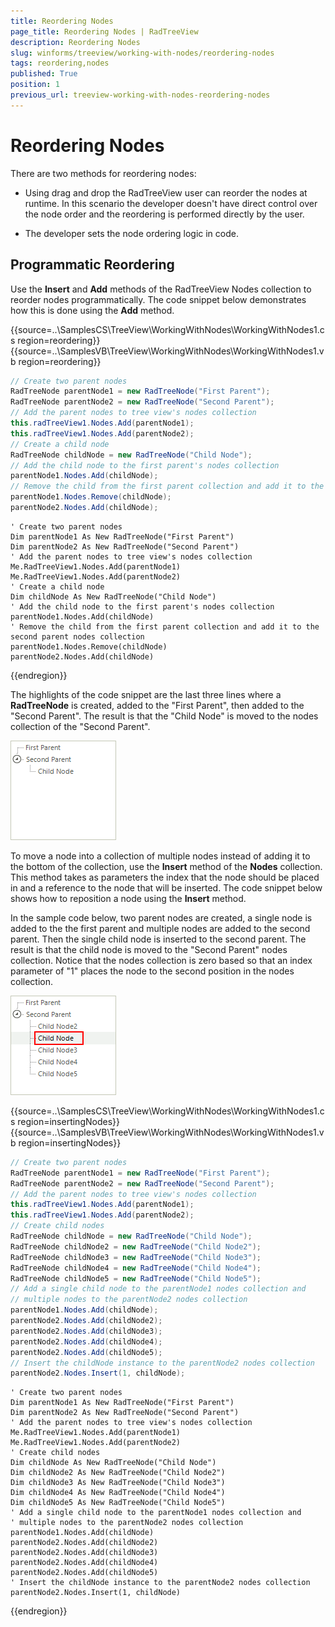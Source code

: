 ```yaml
---
title: Reordering Nodes
page_title: Reordering Nodes | RadTreeView
description: Reordering Nodes
slug: winforms/treeview/working-with-nodes/reordering-nodes
tags: reordering,nodes
published: True
position: 1
previous_url: treeview-working-with-nodes-reordering-nodes
---
```


# Reordering Nodes

There are two methods for reordering nodes:

* Using drag and drop the RadTreeView user can reorder the nodes at runtime. In this scenario the developer doesn't have direct control over the node order and the reordering is performed directly by the user. 


* The developer sets the node ordering logic in code.

## Programmatic Reordering

Use the __Insert__ and __Add__ methods of the RadTreeView Nodes collection to reorder nodes programmatically. The code snippet below demonstrates how this is done using the __Add__ method.

{{source=..\SamplesCS\TreeView\WorkingWithNodes\WorkingWithNodes1.cs region=reordering}} 
{{source=..\SamplesVB\TreeView\WorkingWithNodes\WorkingWithNodes1.vb region=reordering}} 

````C#
// Create two parent nodes
RadTreeNode parentNode1 = new RadTreeNode("First Parent");
RadTreeNode parentNode2 = new RadTreeNode("Second Parent");
// Add the parent nodes to tree view's nodes collection
this.radTreeView1.Nodes.Add(parentNode1);
this.radTreeView1.Nodes.Add(parentNode2);
// Create a child node
RadTreeNode childNode = new RadTreeNode("Child Node");
// Add the child node to the first parent's nodes collection
parentNode1.Nodes.Add(childNode);
// Remove the child from the first parent collection and add it to the second parent nodes collection
parentNode1.Nodes.Remove(childNode);
parentNode2.Nodes.Add(childNode);

````
````VB.NET
' Create two parent nodes
Dim parentNode1 As New RadTreeNode("First Parent")
Dim parentNode2 As New RadTreeNode("Second Parent")
' Add the parent nodes to tree view's nodes collection
Me.RadTreeView1.Nodes.Add(parentNode1)
Me.RadTreeView1.Nodes.Add(parentNode2)
' Create a child node
Dim childNode As New RadTreeNode("Child Node")
' Add the child node to the first parent's nodes collection
parentNode1.Nodes.Add(childNode)
' Remove the child from the first parent collection and add it to the second parent nodes collection
parentNode1.Nodes.Remove(childNode)
parentNode2.Nodes.Add(childNode)

````

{{endregion}} 

The highlights of the code snippet are the last three lines where a __RadTreeNode__ is created, added to the "First Parent", then added to the "Second Parent". The result is that the "Child Node" is moved to the nodes collection of the "Second Parent".

![treeview-working-with-nodes-reordering-nodes 001](images/treeview-working-with-nodes-reordering-nodes001.png)

To move a node into a collection of multiple nodes instead of adding it to the bottom of the collection, use the __Insert__ method of the __Nodes__ collection. This method takes as parameters the index that the node should be placed in and a reference to the node that will be inserted. The code snippet below shows how to reposition a node using the __Insert__ method.

In the sample code below, two parent nodes are created, a single node is added to the the first parent and multiple nodes are added to the second parent. Then the single child node is inserted to the second parent. The result is that the child node is moved to the "Second Parent" nodes collection. Notice that the nodes collection is zero based so that an index parameter of "1" places the node to the second position in the nodes collection.

![](images/treeview-working-with-nodes-reordering-nodes002.png)

{{source=..\SamplesCS\TreeView\WorkingWithNodes\WorkingWithNodes1.cs region=insertingNodes}} 
{{source=..\SamplesVB\TreeView\WorkingWithNodes\WorkingWithNodes1.vb region=insertingNodes}} 

````C#
// Create two parent nodes
RadTreeNode parentNode1 = new RadTreeNode("First Parent");
RadTreeNode parentNode2 = new RadTreeNode("Second Parent");
// Add the parent nodes to tree view's nodes collection
this.radTreeView1.Nodes.Add(parentNode1);
this.radTreeView1.Nodes.Add(parentNode2);
// Create child nodes
RadTreeNode childNode = new RadTreeNode("Child Node");
RadTreeNode childNode2 = new RadTreeNode("Child Node2");
RadTreeNode childNode3 = new RadTreeNode("Child Node3");
RadTreeNode childNode4 = new RadTreeNode("Child Node4");
RadTreeNode childNode5 = new RadTreeNode("Child Node5");
// Add a single child node to the parentNode1 nodes collection and
// multiple nodes to the parentNode2 nodes collection
parentNode1.Nodes.Add(childNode);
parentNode2.Nodes.Add(childNode2);
parentNode2.Nodes.Add(childNode3);
parentNode2.Nodes.Add(childNode4);
parentNode2.Nodes.Add(childNode5);
// Insert the childNode instance to the parentNode2 nodes collection
parentNode2.Nodes.Insert(1, childNode);

````
````VB.NET
' Create two parent nodes
Dim parentNode1 As New RadTreeNode("First Parent")
Dim parentNode2 As New RadTreeNode("Second Parent")
' Add the parent nodes to tree view's nodes collection
Me.RadTreeView1.Nodes.Add(parentNode1)
Me.RadTreeView1.Nodes.Add(parentNode2)
' Create child nodes
Dim childNode As New RadTreeNode("Child Node")
Dim childNode2 As New RadTreeNode("Child Node2")
Dim childNode3 As New RadTreeNode("Child Node3")
Dim childNode4 As New RadTreeNode("Child Node4")
Dim childNode5 As New RadTreeNode("Child Node5")
' Add a single child node to the parentNode1 nodes collection and
' multiple nodes to the parentNode2 nodes collection
parentNode1.Nodes.Add(childNode)
parentNode2.Nodes.Add(childNode2)
parentNode2.Nodes.Add(childNode3)
parentNode2.Nodes.Add(childNode4)
parentNode2.Nodes.Add(childNode5)
' Insert the childNode instance to the parentNode2 nodes collection
parentNode2.Nodes.Insert(1, childNode)

````

{{endregion}} 

